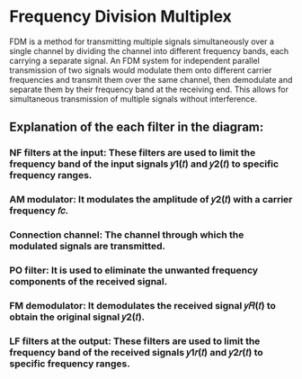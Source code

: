 # Frequency Division Multiplex

FDM is a method for transmitting multiple signals simultaneously over a single channel by dividing the channel into different frequency bands, each carrying a separate signal. An FDM system for independent parallel transmission of two signals would modulate them onto different carrier frequencies and transmit them over the same channel, then demodulate and separate them by their frequency band at the receiving end. This allows for simultaneous transmission of multiple signals without interference.

## Explanation of the each filter in the diagram:
### NF filters at the input: These filters are used to limit the frequency band of the input signals 𝑦1(𝑡) and 𝑦2(𝑡) to specific frequency ranges.
### AM modulator: It modulates the amplitude of 𝑦2(𝑡) with a carrier frequency 𝑓𝑐.
### Connection channel: The channel through which the modulated signals are transmitted.
### PO filter: It is used to eliminate the unwanted frequency components of the received signal.
### FM demodulator: It demodulates the received signal 𝑦𝑅(𝑡) to obtain the original signal 𝑦2(𝑡).
### LF filters at the output: These filters are used to limit the frequency band of the received signals 𝑦1𝑟(𝑡) and 𝑦2𝑟(𝑡) to specific frequency ranges.
